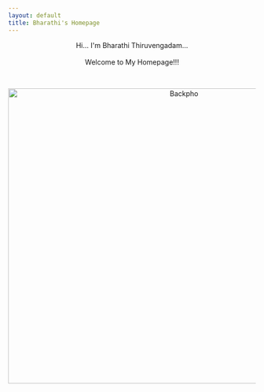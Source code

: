 ```yaml
---
layout: default
title: Bharathi's Homepage
---
```

 <p align="center"> 
Hi... I'm Bharathi Thiruvengadam... <br /> <br /> Welcome to My Homepage!!!
 </p>
<br />
<p align="center">
 <img src="./assets/images/Backpho.png" alt="Backpho" width="700" height="600"/>
 </p>

